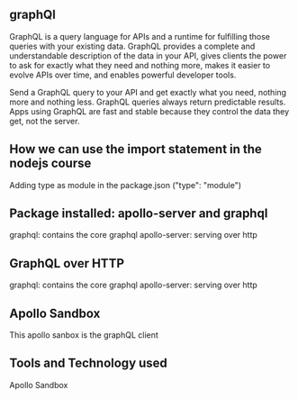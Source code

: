 ## graphQl
GraphQL is a query language for APIs and a runtime for fulfilling those queries with your existing data. GraphQL provides a complete and understandable description of the data in your API, gives clients the power to ask for exactly what they need and nothing more, makes it easier to evolve APIs over time, and enables powerful developer tools.

Send a GraphQL query to your API and get exactly what you need, nothing more and nothing less. GraphQL queries always return predictable results. Apps using GraphQL are fast and stable because they control the data they get, not the server.

## How we can use the import statement in the nodejs course
Adding type as module in the package.json ("type": "module")

## Package installed: apollo-server and graphql
graphql: contains the core graphql
apollo-server: serving over http

## GraphQL over HTTP
graphql: contains the core graphql
apollo-server: serving over http

## Apollo Sandbox
This apollo sanbox is the graphQL client

## Tools and Technology used
Apollo Sandbox


